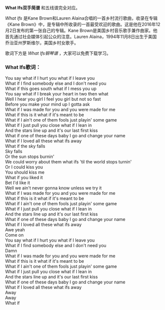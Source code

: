 

**What Ifs双手简谱** 和五线谱完全对应。

_What Ifs_ 是Kane Brown和Lauren Alaina合唱的一首乡村流行歌曲，收录在专辑《Kane
Brown》中，是专辑中所收录的一首最受欢迎的歌曲。这是他在2016年12月2日发布的第一张自己的专辑。Kane
Brown是美国乡村音乐歌手兼作曲家。他首先通过社会媒体引起公众的注意。Lauren
Alaina，1994年11月8日出生于美国乔治亚州罗斯维尔，美国乡村女歌手。

歌词下方是 _What Ifs钢琴谱_ ，大家可以免费下载学习。

### What Ifs歌词：

You say what if I hurt you what if I leave you  
What if I find somebody else and I don't need you  
What if this goes south what if I mess you up  
You say what if I break your heart in two then what  
Well I hear you girl I feel you girl but not so fast  
Before you make your mind up I gotta ask  
What if I was made for you and you were made for me  
What if this is it what if it's meant to be  
What if I ain't one of them fools just playin' some game  
What if I just pull you close what if I lean in  
And the stars line up and it's our last first kiss  
What if one of these days baby I go and change your name  
What if I loved all these what ifs away  
What if the sky falls  
Sky falls  
Or the sun stops burnin'  
We could worry about them what ifs 'til the world stops turnin'  
Or I could kiss you  
You should kiss me  
What if you liked it  
Bet I'd like it  
Well we ain't never gonna know unless we try it  
What if I was made for you and you were made for me  
What if this is it what if it's meant to be  
What if I ain't one of them fools just playin' some game  
What if I just pull you close what if I lean in  
And the stars line up and it's our last first kiss  
What if one of these days baby I go and change your name  
What if I loved all these what ifs away  
Awe yeah  
Come on  
You say what if I hurt you what if I leave you  
What if I find somebody else and I don't need you  
Damn  
What if I was made for you and you were made for me  
What if this is it what if it's meant to be  
What if I ain't one of them fools just playin' some game  
What if I just pull you close what if I lean in  
And the stars line up and it's our last first kiss  
What if one of these days baby I go and change your name  
What if I loved all these what ifs away  
Away  
Away  
What if

